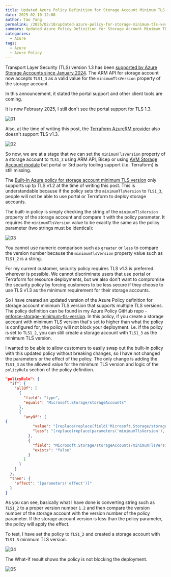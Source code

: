 ```yaml
---
title: Updated Azure Policy Definition for Storage Account Minimum TLS Version
date: 2025-02-10 12:00
author: Tao Yang
permalink: /2025/02/10/updated-azure-policy-for-storage-minimum-tls-ver
summary: Updated Azure Policy Definition for Storage Account Minimum TLS Version to support multiple TLS versions.
categories:
  - Azure
tags:
  - Azure
  - Azure Policy
---
```


Transport Layer Security (TLS) version 1.3 has been [supported by Azure Storage Accounts since January 2024](https://techcommunity.microsoft.com/blog/azurestorageblog/tls-1-3-requests-are-supported-for-azure-storage-ability-to-set-min-tls-version-/4034014/replies/4180182). The ARM API for storage account now accepts `TLS1_3` as a valid value for the `minimumTlsVersion` property of the storage account.

In this announcement, it stated the portal support and other client tools are coming.

It is now February 2025, I still don't see the portal support for TLS 1.3.

![01](../../../../assets/images/2025/02/storage-tls-policy-01.jpg)

Also, at the time of writing this post, the [Terraform AzureRM provider](https://registry.terraform.io/providers/hashicorp/azurerm/latest/docs/resources/storage_account) also doesn't support TLS v1.3.

![02](../../../../assets/images/2025/02/storage-tls-policy-02.jpg)

So now, we are at a stage that we can set the `minimumTlsVersion` property of a storage account to `TLS1_3` using ARM API, Bicep or using [AVM Storage Account module](https://github.com/Azure/bicep-registry-modules/blob/main/avm/res/storage/storage-account/README.md#parameter-minimumtlsversion) but portal or 3rd party tooling support (i.e. Terraform) is still missing.

The [Built-In Azure policy for storage account minimum TLS version](https://github.com/Azure/azure-policy/blob/master/built-in-policies/policyDefinitions/Storage/StorageAccountMinimumTLSVersion_Audit.json) only supports up tp TLS v1.2 at the time of writing this post. This is understandable because if the policy sets the `minimumTlsVersion` to `TLS1_3`, people will not be able to use portal or Terraform to deploy storage accounts.

The built-in policy is simply checking the string of the `minimumTlsVersion` property of the storage account and compare it with the policy parameter. It requires the `minimumTlsVersion` value to be exactly the same as the policy parameter (two strings must be identical):

![03](../../../../assets/images/2025/02/storage-tls-policy-03.jpg)

You cannot use numeric comparison such as `greater` or `less` to compare the version number because the `minimumTlsVersion` property value such as `TLS1_2` is a string.

For my current customer, security policy requires TLS v1.3 is preferred wherever is possible. We cannot discriminate users that use portal or Terraform for resource deployments, but we also don't want to compromise the security policy by forcing customers to be less secure if they choose to use TLS v1.3 as the minimum requirement for their storage accounts.

So I have created an updated version of the Azure Policy definition for storage account minimum TLS version that supports multiple TLS versions. The policy definition can be found in my Azure Policy GitHub repo - [enforce-storage-minimum-tls-version](https://github.com/tyconsulting/azurepolicy/blob/master/policy-definitions/enforce-storage-minimum-tls-version/azurepolicy.json). In this policy, if you create a storage account with minimum TLS version that's set to higher than what the policy is configured for, the policy will not block your deployment. i.e. if the policy is set to `TLS1_2`, you can still create a storage account with `TLS1_3` as the minimum TLS version.

I wanted to be able to allow customers to easily swap out the built-in policy with this updated policy without breaking changes, so I have not changed the parameters or the effect of the policy. The only change is adding the `TLS1_3` as the allowed value for the minimum TLS version and logic of the `policyRule` section of the policy definition.

```json
"policyRule": {
  "if": {
    "allOf": [
      {
        "field": "type",
        "equals": "Microsoft.Storage/storageAccounts"
      },
      {
        "anyOf": [
{
            "value": "[replace(replace(field('Microsoft.Storage/storageAccounts/minimumTlsVersion'),'TLS', ''),'_', '.')]",
            "less": "[replace(replace(parameters('minimumTlsVersion'),'TLS',''),'_','.')]"
          },
          {
            "field": "Microsoft.Storage/storageAccounts/minimumTlsVersion",
            "exists": "false"
          }
        ]
      }
    ]
  },
  "then": {
    "effect": "[parameters('effect')]"
  }
}
```

As you can see, basically what I have done is converting string such as `TLS1_2` to a proper version number `1.2` and then compare the version number of the storage account with the version number of the policy parameter. If the storage account version is less than the policy parameter, the policy will apply the effect.

To test, I have set the policy to `TLS1_2` and created a storage account with `TLS1_3` minimum TLS version.

![04](../../../../assets/images/2025/02/storage-tls-policy-04.jpg)

The What-If result shows the policy is not blocking the deployment.

![05](../../../../assets/images/2025/02/storage-tls-policy-05.jpg)
